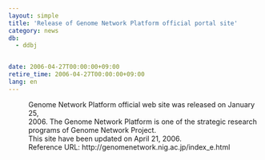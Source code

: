 ```yaml
---
layout: simple
title: 'Release of Genome Network Platform official portal site'
category: news
db:
  - ddbj


date: 2006-04-27T00:00:00+09:00
retire_time: 2006-04-27T00:00:00+09:00
lang: en
---
```


<dd>Genome Network Platform official web site was released on January 25,<br> 2006. The Genome Network Platform is one of the strategic research<br> programs of Genome Network Project.<br> This site have been updated on April 21, 2006.
<dd>Reference URL: http://genomenetwork.nig.ac.jp/index_e.html</dd>
</dd>
